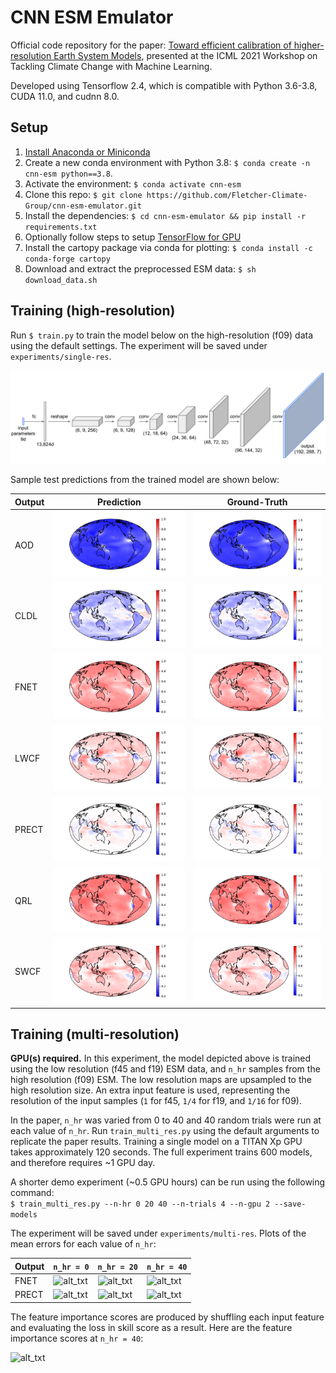 # CNN ESM Emulator

Official code repository for the paper: [Toward efficient calibration of higher-resolution Earth System Models](https://www.climatechange.ai/papers/icml2021/51), 
presented at the ICML 2021 Workshop on Tackling Climate Change with Machine Learning.

Developed using Tensorflow 2.4, which is compatible with Python 3.6-3.8, CUDA 11.0, and cudnn 8.0.

## Setup
1. [Install Anaconda or Miniconda](https://docs.conda.io/projects/conda/en/latest/user-guide/install/index.html)
2. Create a new conda environment with Python 3.8: ```$ conda create -n cnn-esm python==3.8```. 
3. Activate the environment: ```$ conda activate cnn-esm```
4. Clone this repo: ```$ git clone https://github.com/Fletcher-Climate-Group/cnn-esm-emulator.git```
5. Install the dependencies: ```$ cd cnn-esm-emulator && pip install -r requirements.txt```
6. Optionally follow steps to setup [TensorFlow for GPU](https://www.tensorflow.org/install/gpu)
7. Install the cartopy package via conda for plotting: ```$ conda install -c conda-forge cartopy```
8. Download and extract the preprocessed ESM data:  ```$ sh download_data.sh```

## Training (high-resolution)
Run ```$ train.py``` to train the model below on the high-resolution (f09) data using the default settings. 
The experiment will be saved under ```experiments/single-res```.

![alt_txt](resources/arch.png)

Sample test predictions from the trained model are shown below:

| Output  | Prediction | Ground-Truth |
| --- | --- | --- |
| AOD  | ![alt_txt](resources/sample_plots_single_res/sample26_AOD.png) | ![alt_txt](resources/sample_plots_single_res/sample26_AOD_gt.png) |
| CLDL | ![alt_txt](resources/sample_plots_single_res/sample26_CLDL.png) | ![alt_txt](resources/sample_plots_single_res/sample26_CLDL_gt.png) |
| FNET | ![alt_txt](resources/sample_plots_single_res/sample26_FNET.png) | ![alt_txt](resources/sample_plots_single_res/sample26_FNET_gt.png) |
| LWCF | ![alt_txt](resources/sample_plots_single_res/sample26_LWCF.png) | ![alt_txt](resources/sample_plots_single_res/sample26_LWCF_gt.png) |
| PRECT | ![alt_txt](resources/sample_plots_single_res/sample26_PRECT.png) | ![alt_txt](resources/sample_plots_single_res/sample26_PRECT_gt.png) |
| QRL | ![alt_txt](resources/sample_plots_single_res/sample26_QRL.png) | ![alt_txt](resources/sample_plots_single_res/sample26_QRL_gt.png) |
| SWCF | ![alt_txt](resources/sample_plots_single_res/sample26_SWCF.png) | ![alt_txt](resources/sample_plots_single_res/sample26_SWCF_gt.png) |

## Training (multi-resolution)
**GPU(s) required.**
In this experiment, the model depicted above is trained using the low resolution (f45 and f19) ESM data, 
and ```n_hr``` samples from the high resolution (f09) ESM. 
The low resolution maps are upsampled to the high resolution size.
An extra input feature is used, representing the resolution of the input samples 
(```1``` for f45, ```1/4``` for f19, and ```1/16``` for f09). 

In the paper, ```n_hr``` was varied from 0 to 40 and 40 random trials were run at each value of ```n_hr```. Run ```train_multi_res.py```
using the default arguments to replicate the paper results. 
Training a single model on a TITAN Xp GPU takes approximately 120 seconds. 
The full experiment trains 600 models, and therefore requires ~1 GPU day.

A shorter demo experiment (~0.5 GPU hours) can be run using the following command:<br />
```$ train_multi_res.py --n-hr 0 20 40 --n-trials 4 --n-gpu 2 --save-models```

The experiment will be saved under ```experiments/multi-res```. 
Plots of the mean errors for each value of ```n_hr```:

| Output | ```n_hr = 0``` | ```n_hr = 20``` | ```n_hr = 40``` |
| --- | --- | --- | --- |
| FNET | ![alt_txt](resources/sample_plots_multi_res/nhr0_FNET_error.png) | ![alt_txt](resources/sample_plots_multi_res/nhr20_FNET_error.png) | ![alt_txt](resources/sample_plots_multi_res/nhr40_FNET_error.png) |
| PRECT |  ![alt_txt](resources/sample_plots_multi_res/nhr0_PRECT_error.png) | ![alt_txt](resources/sample_plots_multi_res/nhr20_PRECT_error.png) | ![alt_txt](resources/sample_plots_multi_res/nhr40_PRECT_error.png) |

The feature importance scores are produced by shuffling each input feature and evaluating the loss in skill score as a result. 
Here are the feature importance scores at ```n_hr = 40```:

![alt_txt](resources/sample_plots_multi_res/feature_importance_nhr40.png)










